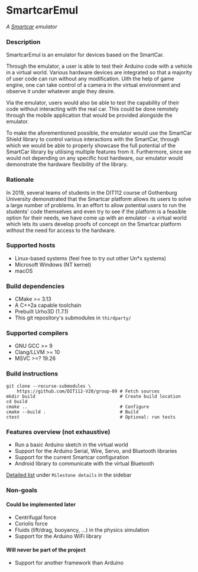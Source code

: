 # SmartcarEmul
_A [Smartcar](https://github.com/platisd/smartcar_shield) emulator_

### Description

SmartcarEmul is an emulator for devices based on the SmartCar.
  
Through the emulator, a user is able to test their Arduino code with a vehicle in a virtual world. 
Various hardware devices are integrated so that a majority of user code can run without any modification.
Uith the help of game engine, one can take control of a camera in the virtual environment and observe it
under whatever angle they desire.
  
Via the emulator, users would also be able to test the capability of their code
without interacting with the real car. This could be done remotely through the mobile 
application that would be provided alongside the emulator.
  
To make the aforementioned possible, the emulator would use the SmartCar Shield library 
to control various interactions with the SmartCar, through which we would be able to properly 
showcase the full potential of the SmartCar library by utilising multiple features from it. 
Furthermore, since we would not depending on any specific host hardware,
our emulator would demonstrate the hardware flexibility of the library.

### Rationale

In 2019, several teams of students in the DIT112 course of Gothenburg 
University demonstrated that the Smartcar platform allows its users to solve a
large number of problems.
In an effort to allow potential users to run the students' code themselves and
even try to see if the platform is a feasible option for their needs, we have
come up with an emulator - a virtual world which lets its users develop proofs
of concept on the Smartcar platform without the need for access to the hardware.

[//]: # (###### COVID-19 pandemic)

[//]: # (In 2020, the COVID-19 pandemic meant that students would stay at home and)
[//]: # (should not meet. This caused them great trouble when it comes to testing their)
[//]: # (solutions on the Smartcar hardware since they would not be able to meet up)
[//]: # (around the car and test out their code. This is what sparked the idea to)
[//]: # (develop an emulator for the Smartcar platform, so that the students of the next)
[//]: # (years would be able to follow the course without the need for hardware access)
[//]: # (early in the development process.)

### Supported hosts

- Linux-based systems (feel free to try out other Un*x systems)
- Microsoft Windows (NT kernel)
- macOS

### Build dependencies

- CMake >= 3.13
- A C++2a capable toolchain
- Prebuilt Urho3D (1.7.1)
- This git repository's submodules in `thirdparty/`

### Supported compilers

- GNU GCC >= 9
- Clang/LLVM >= 10
- MSVC >=? 19.26


### Build instructions

```shell script
git clone --recurse-submodules \
    https://github.com/DIT112-V20/group-09 # Fetch sources
mkdir build                                # Create build location
cd build
cmake ..                                   # Configure
cmake --build .                            # Build
ctest                                      # Optional: run tests
```

### Features overview (not exhaustive)

- Run a basic Arduino sketch in the virtual world
- Support for the Arduino Serial, Wire, Servo, and Bluetooth libraries
- Support for the current Smartcar configuration
- Android library to communicate with the virtual Bluetooth

[Detailed list](/DIT112-V20/group-09/wiki) under `Milestone details` in the sidebar


[//]: # (##### Will be implemented after v1.0)

[//]: # (- Variable gravity based on height)
[//]: # (- Custom vehicles)

### Non-goals

#### Could be implemented later

- Centrifugal force
- Coriolis force
- Fluids (lift/drag, buoyancy, ...) in the physics simulation
- Support for the Arduino WiFi library

#### Will never be part of the project

- Support for another framework than Arduino
